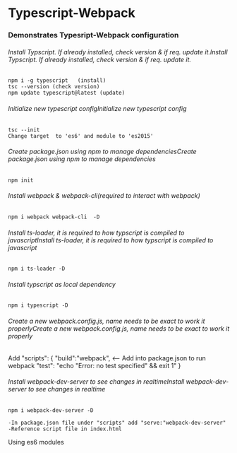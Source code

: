 # Typescript-Webpack
### Demonstrates Typesript-Webpack configuration

###### Install Typscript. If already installed, check version & if req. update it.Install Typscript. If already installed, check version & if req. update it.
    npm i -g typescript   (install)
    tsc --version (check version)
    npm update typescript@latest (update)

###### Initialize new typescript configInitialize new typescript config
    tsc --init
    Change target  to 'es6' and module to 'es2015'

###### Create package.json using npm to manage dependenciesCreate package.json using npm to manage dependencies
    npm init

###### Install webpack & webpack-cli(required to interact with webpack)
    npm i webpack webpack-cli  -D

###### Install ts-loader, it is required to how typscript is compiled to javascriptInstall ts-loader, it is required to how typscript is compiled to javascript
    npm i ts-loader -D

###### Install typscript as local dependency
    npm i typescript -D

###### Create a new webpack.config.js, name needs to be exact to work it properlyCreate a new webpack.config.js, name needs to be exact to work it properly

Add "scripts": {
    "build":"webpack",  <-- Add into package.json to run webpack
    "test": "echo \"Error: no test specified\" && exit 1"
  }

###### Install webpack-dev-server to see changes in realtimeInstall webpack-dev-server to see changes in realtime
    npm i webpack-dev-server -D

    -In package.json file under "scripts" add "serve:"webpack-dev-server"
    -Reference script file in index.html

Using es6 modules 






## 